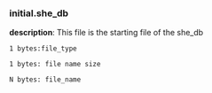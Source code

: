 

### initial.she_db

**description**: This file is the starting file of the she_db

```
1 bytes:file_type

1 bytes: file name size

N bytes: file_name
```


